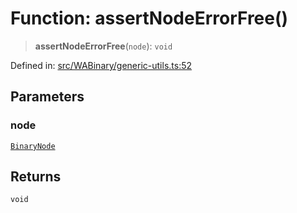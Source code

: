 # Function: assertNodeErrorFree()

> **assertNodeErrorFree**(`node`): `void`

Defined in: [src/WABinary/generic-utils.ts:52](https://github.com/Fokusdotid/bail/blob/043003e0dc220c8f52aef36f90c7026f3a192427/src/WABinary/generic-utils.ts#L52)

## Parameters

### node

[`BinaryNode`](../type-aliases/BinaryNode.md)

## Returns

`void`
